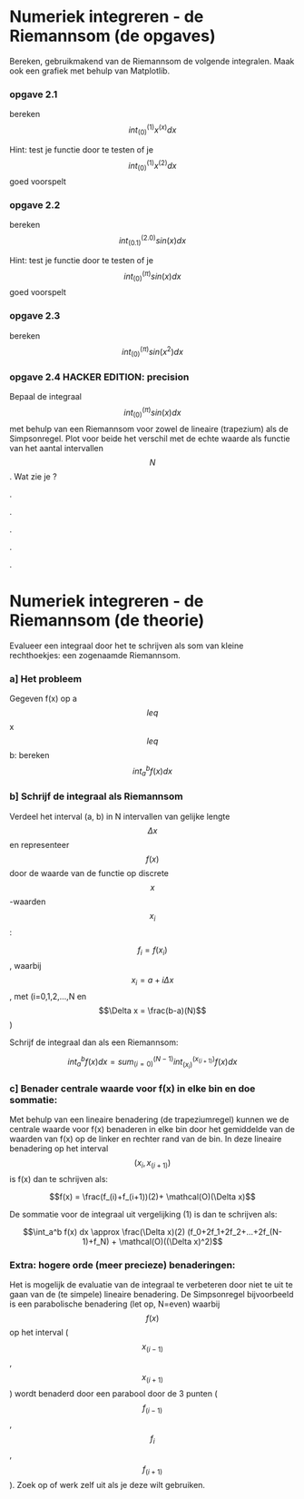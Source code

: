 # Numeriek integreren - de Riemannsom  (de opgaves)

Bereken, gebruikmakend van de Riemannsom de volgende integralen. 
Maak ook een grafiek met behulp van Matplotlib.

### opgave 2.1 
bereken $$int_(0)^(1) x^(x) dx$$

Hint: test je functie door te testen of je $$int_(0)^(1) x^(2) dx$$ goed voorspelt

### opgave 2.2
bereken $$int_(0.1)^(2.0) sin(x) dx$$

Hint: test je functie door te testen of je $$int_(0)^(\pi) sin(x) dx$$ goed voorspelt

### opgave 2.3 
bereken $$int_(0)^(\pi) sin(x^2) dx$$

### opgave 2.4 HACKER EDITION: precision

Bepaal de integraal $$int_(0)^(\pi) sin(x) dx$$ met behulp van een Riemannsom 
voor zowel de lineaire (trapezium) als de Simpsonregel. Plot voor beide het 
verschil met de echte waarde als functie van het aantal intervallen $$N$$. 
Wat zie je ?

.

.

.

.

.

# Numeriek integreren - de Riemannsom  (de theorie)

Evalueer een integraal door het te schrijven als som van kleine rechthoekjes: 
een zogenaamde Riemannsom.

### a] Het probleem
Gegeven f(x) op a $$leq$$ x $$leq$$ b: bereken $$int_a^b f(x)dx$$

### b] Schrijf de integraal als Riemannsom

Verdeel het interval (a, b) in N intervallen van gelijke lengte $$\Delta x$$ en 
representeer $$f(x)$$ door de waarde van de functie op discrete $$x$$-waarden $$x_i$$:

$$f_i=f(x_i)$$, waarbij $$x_i = a + i \Delta x$$, met  (i=0,1,2,...,N en $$\Delta x = \frac(b-a)(N)$$) 

Schrijf de integraal dan als een Riemannsom:

$$int_a^b f(x) dx = sum_(i=0)^(N-1) int_(x_i)^(x_(i+1)) f(x) dx$$

### c] Benader centrale waarde voor f(x) in elke bin en doe sommatie:

Met behulp van een lineaire benadering (de trapeziumregel) kunnen we de centrale waarde voor 
f(x) benaderen in elke bin door het gemiddelde van de waarden van f(x) op de linker en rechter 
rand van de bin. In deze lineaire benadering op het interval $$(x_i,x_(i+1))$$ is f(x) dan te schrijven als:

$$f(x) = \frac(f_(i)+f_(i+1))(2)+ \mathcal(O)(\Delta x)$$

De sommatie voor de integraal uit vergelijking (1) is dan te schrijven als:

$$\int_a^b f(x) dx \approx \frac(\Delta x)(2) (f_0+2f_1+2f_2+...+2f_(N-1)+f_N) + \mathcal(O)((\Delta x)^2)$$ 


### Extra: hogere orde (meer precieze) benaderingen:

Het is mogelijk de evaluatie van de integraal te verbeteren door niet te uit te gaan van de 
(te simpele) lineaire benadering. De Simpsonregel bijvoorbeeld is een parabolische benadering 
(let op, N=even) waarbij $$f(x)$$ op het interval ($$x_(i−1)$$,$$x_(i+1)$$) wordt benaderd door een parabool door 
de 3 punten ($$f_(i−1)$$, $$f_i$$, $$f_(i+1)$$). Zoek op of werk zelf uit als je deze wilt gebruiken.


